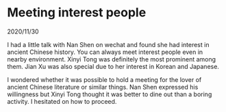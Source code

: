 # Meeting interest people
2020/11/30

I had a little talk with Nan Shen on wechat and found she had interest
in ancient Chinese history. You can always meet interest people
even in nearby environment. Xinyi Tong was definitely the most prominent
among them. Jian Xu was also special due to her interest in Korean and Japanese.

I wondered whether it was possible to hold a meeting for the lover of ancient Chinese
literature or similar things. Nan Shen expressed his willingness but Xinyi Tong thought
it was better to dine out than a boring activity. I hesitated on how to proceed.